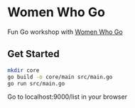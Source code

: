 # Women Who Go

Fun Go workshop with [Women Who Go](https://www.meetup.com/Women-Who-Go-London/)

## Get Started

```bash
mkdir core
go build -o core/main src/main.go
go run src/main.go
```

Go to localhost:9000/list in your browser
